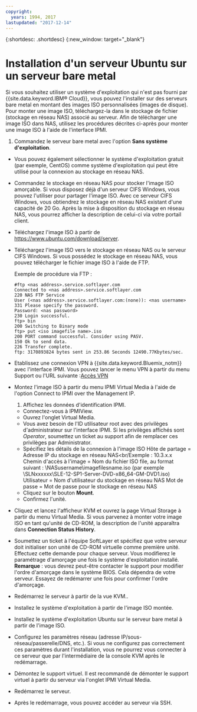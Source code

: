 ```yaml
---
copyright:
  years: 1994, 2017
lastupdated: "2017-12-14"
---
```


{:shortdesc: .shortdesc}
{:new_window: target="_blank"}

# Installation d'un serveur Ubuntu sur un serveur bare metal

Si vous souhaitez utiliser un système d'exploitation qui n'est pas fourni par {{site.data.keyword.IBM&reg; Cloud}}, vous pouvez l'installer sur des serveurs bare metal en montant des images ISO personnalisées (images de disque). Pour monter une image ISO, téléchargez-la dans le stockage de fichier (stockage en réseau NAS) associé au serveur. Afin de télécharger une image ISO dans NAS, utilisez les procédures décrites ci-après pour monter une image ISO à l'aide de l'interface IPMI.
1. Commandez le serveur bare metal avec l'option **Sans système d'exploitation**.  
* Vous pouvez également sélectionner le système d'exploitation gratuit (par exemple, CentOS) comme système d'exploitation qui peut être utilisé pour la connexion au stockage en réseau NAS. 
* Commandez le stockage en réseau NAS pour stocker l'image ISO amorçable. Si vous disposez déjà d'un serveur CIFS Windows, vous pouvez l'utiliser pour partager l'image ISO. Avec ce serveur CIFS Windows, vous obtiendrez le stockage en réseau NAS existant d'une capacité de 20 Go. Après la mise à disposition du stockage en réseau NAS, vous pourrez afficher la description de celui-ci via votre portail client. 
* Téléchargez l'image ISO à partir de https://www.ubuntu.com/download/server.
* Téléchargez l'image ISO vers le stockage en réseau NAS ou le serveur CIFS Windows. Si vous possédez le stockage en réseau NAS, vous pouvez télécharger le fichier image ISO à l'aide de FTP. 

  Exemple de procédure via FTP :
  ```
  #ftp <nas address>.service.softlayer.com
  Connected to <nas address>.service.softlayer.com
  220 NAS FTP Service
  User (<nas address>.service.softlayer.com:(none)): <nas username>
  331 Please specify the password.
  Password: <nas password>
  230 Login successful.
  ftp> bin
  200 Switching to Binary mode
  ftp> put <iso imagefile name>.iso
  200 PORT command successful. Consider using PASV.
  150 Ok to send data.
  226 Transfer complete.
  ftp: 3170893824 bytes sent in 253.86 Seconds 12490.77Kbytes/sec.
  ```
  
* Etablissez une connexion VPN à {{site.data.keyword.Bluemix_notm}} avec l'interface IPMI. Vous pouvez lancer le menu VPN à partir du menu Support ou l'URL suivante :[Accès VPN](http://www.softlayer.com/VPN-Access)
* Montez l'image ISO à partir du menu IPMI Virtual Media à l'aide de l'option Connect to IPMI over the Management IP.
  1. Affichez les données d'identification IPMI.
  * Connectez-vous à IPMIView.
  * Ouvrez l'onglet Virtual Media.
  * Vous avez besoin de l'ID utilisateur root avec des privilèges d'administrateur sur l'interface IPMI. Si les privilèges affichés sont *Operator*, soumettez un ticket au support afin de remplacer ces privilèges par Administrator.
  * Spécifiez les détails de la connexion à l'image ISO
    Hôte de partage = Adresse IP du stockage en réseau NAS<br/Exemple : 10.3.x.x
    Chemin d'accès à l'image = Nom du fichier ISO file, au format suivant : \NASusername\imagefilesname.iso (par exemple \SLNxxxxxx\SLE-12-SP1-Server-DVD-x86_64-GM-DVD1.iso)
    Utilisateur = Nom d'utilisateur du stockage en réseau NAS
    Mot de passe = Mot de passe pour le stockage en réseau NAS
  * Cliquez sur le bouton **Mount**. 
  * Confirmez l'unité. 
* Cliquez et lancez l'afficheur KVM et ouvrez la page Virtual Storage à partir du menu Virtual Media. Si vous parvenez à monter votre image ISO en tant qu'unité de CD-ROM, la description de l'unité apparaîtra dans **Connection Status History**.
* Soumettez un ticket à l'équipe SoftLayer et spécifiez que votre serveur doit initialiser son unité de CD-ROM virtuelle comme première unité. Effectuez cette demande pour chaque serveur. Vous modifierez le paramétrage d'amorçage une fois le système d'exploitation installé.
  **Remarque** : vous devrez peut-être contacter le support pour modifier l'ordre d'amorçage dans le système BIOS. Cela dépendra de votre serveur. Essayez de redémarrer une fois pour confirmer l'ordre d'amorçage. 
* Redémarrez le serveur à partir de la vue KVM..
* Installez le système d'exploitation à partir de l'image ISO montée. 
* Installez le système d'exploitation Ubuntu sur le serveur bare metal à partir de l'image ISO. 
* Configurez les paramètres réseau (adresse IP/sous-réseau/passerelle/DNS, etc.). Si vous ne configurez pas correctement ces paramètres durant l'installation, vous ne pourrez vous connecter à ce serveur que par l'intermédiaire de la console KVM après le redémarrage. 

* Démontez le support virtuel. Il est recommandé de démonter le support virtuel à partir du serveur via l'onglet IPMI Virtual Media. 
* Redémarrez le serveur.
* Après le redémarrage, vous pouvez accéder au serveur via SSH. 
